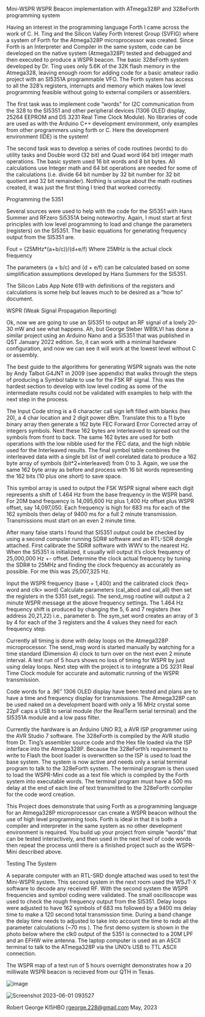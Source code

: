 Mini-WSPR
WSPR Beacon implementation with ATmega328P and 328eForth programming system

Having an interest in the programming language Forth I came across the work of C. H. Ting and the Silicon Valley Forth Interest Group (SVFIG) where a system of Forth for the Atmega328P microprocessor was created. Since Forth is an Interpreter and Compiler in the same system, code can be developed on the native system (Atmega328P) tested and debugged and then executed to produce a WSPR beacon. The basic 328eForth system developed by Dr. Ting uses only 5.6K of the 32K flash memory in the Atmega328, leaving enough room for adding code for a basic amateur radio project with an SI5351A programmable VFO. The Forth system has access to all the 328’s registers, interrupts and memory which makes low level programming feasible without going to external compilers or assemblers.

The first task was to implement code “words” for I2C communication from the 328 to the SI5351 and other peripheral devices (1306 OLED display, 25264 EEPROM and DS 3231 Real Time Clock Module). No libraries of code are used as with the Arduino C++ development environment, only examples from other programmers using forth or C. Here the development environment (IDE) is the system!

The second task was to develop a series of code routines (words) to do utility tasks and Double word (32 bit) and Quad word (64 bit) integer math operations. The basic system used 16 bit words and 8 bit bytes. All calculations use Integer math and 64 bit operations are needed for some of the calculations (i.e. divide 64 bit number by 32 bit number for 32 bit quotient and 32 bit remainder). Nothing is unique about the math routines created, it was just the first thing I tried that worked correctly.

Programming the 5351

Several sources were used to help with the code for the SI5351 with Hans Summer and RFzero Si5351A being noteworthy. Again, I must start at first principles with low level programming to load and change the parameters (registers) on the SI5351. The basic equations for generating frequency output from the SI5351 are.

Fout = (25MHz*(a+b/c))/(d+e/f)	Where 25MHz is the actual clock frequency

The parameters (a + b/c) and (d + e/f) can be calculated based on some simplification assumptions developed by Hans Summers for the SI5351.

The Silicon Labs App Note 619 with definitions of the registers and calculations is some help but leaves much to be desired as a “how to” document.

WSPR (Weak Signal Propagation Reporting)

Ok, now we are going to use an SI5351 to output an RF signal of a lowly 20-30 mW and see what happens. Ah, but George Steber WB9LVI has done a similar project using an Arduino Nano and a SI5351 that was published in QST January 2022 edition. So, it can work with a minimal hardware configuration, and now we can see it will work at the lowest level without C or assembly.

The best guide to the algorithms for generating WSPR signals was the note by Andy Talbot G4JNT in 2009 (see appendix) that walks through the steps of producing a Symbol table to use for the FSK RF signal. This was the hardest section to develop with low level coding as some of the intermediate results could not be validated with examples to help with the next step in the process.

The Input Code string is a 6 character call sign left filled with blanks (hex 20), a 4 char location and 2 digit power dBm. Translate this to a 11 byte binary array then generate a 162 byte FEC Forward Error Corrected array of integers symbols. Next these 162 bytes are interleaved to spread out the symbols from front to back. The same 162 bytes are used for both operations with the low nibble used for the FEC data, and the high nibble used for the Interleaved results. The final symbol table combines the interleaved data with a single bit list of well corelated data to produce a 162 byte array of symbols (bit*2+interleaved) from 0 to 3. Again, we use the same 162 byte array as before and process with 16 bit words representing the 162 bits (10 plus one short) to save space.

This symbol array is used to output the FSK WSPR signal where each digit represents a shift of 1.464 Hz from the base frequency in the WSPR band. For 20M band frequency is 14,095,600 Hz plus 1,400 Hz offset plus WSPR offset, say 14,097,050. Each frequency is high for 683 ms for each of the 162 symbols then delay of 9400 ms for a full 2 minute transmission. Transmissions must start on an even 2 minute time.

After many false starts I found that SI5351 output could be checked by using a second computer running SDR# software and an RTL-SDR dongle attached. First calibrate the SDR# software with WWV to the nearest Hz. When the SI5351 is initialized, it usually will output it’s clock frequency of 25,000,000 Hz +- offset. Determine the clock actual frequency by tuning the SDR# to 25MHz and finding the clock frequency as accurately as possible. For me this was 25,007,325 Hz.

Input the WSPR frequency (base + 1,400) and the calibrated clock (feq> word and clk> word)
Calculate parameters (cal_abcd and cal_all) then set the registers in the 5351 (set_regs). The send_msg routine will output a 2 minute WSPR message at the above frequency settings. The 1.464 Hz frequency shift is produced by changing the 5, 6 and 7 registers (hex address 20,21,22) i.e., parameter b. The sym_set word creates an array of 3 by 4 for each of the 3 registers and the 4 values they need for each frequency step.

Currently all timing is done with delay loops on the Atmega328P microprocessor. The send_msg word is started manually by watching for a time standard (Dimension 4) clock to turn over on the next even 2 minute interval. A test run of 5 hours shows no loss of timing for WSPR by just using delay loops. Next step with the project is to integrate a DS 3231 Real Time Clock module for accurate and automatic running of the WSPR transmission.

Code words for a .96” 1306 OLED display have been tested and plans are to have a time and frequency display for transmissions. The Atmega328P can be used naked on a development board with only a 16 MHz crystal some 22pF caps a USB to serial module (for the RealTerm serial terminal) and the SI5351A module and a low pass filter.

Currently the hardware is an Arduino UNO R3, a AVR ISP programmer using the AVR Studio 7 software. The 328eForth is compiled by the AVR studio from Dr. Ting’s assembler source code and the Hex file loaded via the ISP interface into the Atmega328P. Because the 328eForth’s requirement to write to Flash the boot loader is overwritten so the ISP is used to load the base system. The system is now active and needs only a serial terminal program to talk to the 328eForth system. The terminal program is then used to load the WSPR-Mini code as a text file which is compiled by the Forth system into executable words. The terminal program must have a 500 ms delay at the end of each line of text transmitted to the 328eForth compiler for the code word creation.

This Project does demonstrate that using Forth as a programming language for an Atmega328P microprocessor can create a WSPR beacon without the use of high level programming tools. Forth is ideal in that it is both a compiler and interpreter in the same system as no other development environment is required. You build up your project from simple “words” that can be tested interactively, and then used in the next level of code words then repeat the process until there is a finished project such as the WSPR-Mini described above.

Testing The System

A separate computer with an RTL-SRD dongle attached was used to test the Mini-WSPR system. This second system in the next room used the WSJT-X software to decode any received RF. With the second system the WSPR frequencies and symbol coding were validated. The small oscilloscope was used to check the rough frequency output from the SI5351. Delay loops were adjusted to have 162 symbols of 683 ms followed by a 9400 ms delay time to make a 120 second total transmission time. During a band change the delay time needs to adjusted to take into account the time to redo all the parameter calculations (~70 ms ). The first demo system is shown in the photo below where the clk0 output of the 5351 is connected to a 20M LPF and an EFHW wire antenna. The laptop computer is used as an ASCII terminal to talk to the ATmega328P via the UNO’s USB to TTL ASCII connection.

The WSPR map of a test run of 5 hours overnight demonstrates how a 20 milliwate WSPR beacon is recieved from our QTH in Texas. 

 
![image](https://github.com/rgeorge-228/Mini-WSPR/assets/51888591/3537c8dc-2a6c-4348-9036-64a7094e1683)



![Screenshot 2023-06-01 093527](https://github.com/rgeorge-228/Mini-WSPR/assets/51888591/b126f7f4-d329-4149-94be-d63cc17b51d2)






Robert George		KI5HBO	rgeorge.228@gmail.com		May, 2023 

